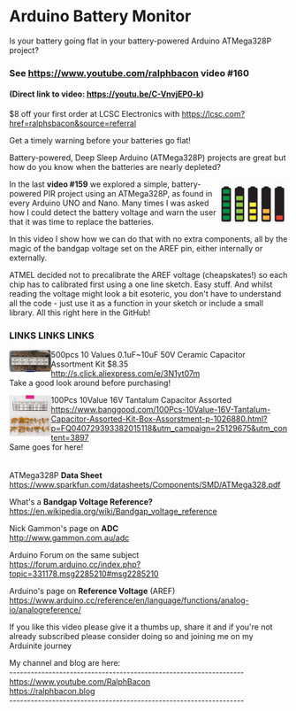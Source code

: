 # Arduino Battery Monitor
Is your battery going flat in your battery-powered Arduino ATMega328P project?

### See https://www.youtube.com/ralphbacon video #160
#### (Direct link to video: https://youtu.be/C-VnvjEP0-k)

$8 off your first order at LCSC Electronics with https://lcsc.com?href=ralphsbacon&source=referral

Get a timely warning before your batteries go flat!

Battery-powered, Deep Sleep Arduino (ATMega328P) projects are great but how do you know when the batteries are nearly depleted?

<img src="/images/www.maxpixel.net-Batteries-Battery-Flat-Battery-Full-Charge-1688883.jpg" width="25%" align="right" />  

In the last **video #159** we explored a simple, battery-powered PIR project using an ATMega328P, as found in every Arduino UNO and Nano. Many times I was asked how I could detect the battery voltage and warn the user that it was time to replace the batteries.

In this video I show how we can do that with no extra components, all by the magic of the bandgap voltage set on the AREF pin, either internally or externally.

ATMEL decided not to precalibrate the AREF voltage (cheapskates!) so each chip has to calibrated first using a one line sketch. Easy stuff. And whilst reading the voltage might look a bit esoteric, you don't have to understand all the code - just use it as a function in your sketch or include a small library. All this right here in the GitHub!

### LINKS    LINKS    LINKS
<img src="/images/Capacitors.JPG" width="15%" align="left">500pcs 10 Values 0.1uF~10uF 50V Ceramic Capacitor Assortment Kit $8.35  
http://s.click.aliexpress.com/e/3N1yt07m  
Take a good look around before purchasing!  

<img src="/images/Tantalum.JPG" width="15%" align="left">100Pcs 10Value 16V Tantalum Capacitor Assorted  
https://www.banggood.com/100Pcs-10Value-16V-Tantalum-Capacitor-Assorted-Kit-Box-Assorstment-p-1026880.html?p=FQ040729393382015118&utm_campaign=25129675&utm_content=3897  
Same goes for here!  
<br />
<br />
ATMega328P **Data Sheet**  
https://www.sparkfun.com/datasheets/Components/SMD/ATMega328.pdf

What's a **Bandgap Voltage Reference?**  
https://en.wikipedia.org/wiki/Bandgap_voltage_reference

Nick Gammon's page on **ADC**  
http://www.gammon.com.au/adc

Arduino Forum on the same subject  
https://forum.arduino.cc/index.php?topic=331178.msg2285210#msg2285210

Arduino's page on **Reference Voltage** (AREF)  
https://www.arduino.cc/reference/en/language/functions/analog-io/analogreference/

If you like this video please give it a thumbs up, share it and if you're not already subscribed please consider doing so and joining me on my Arduinite journey

My channel and blog are here:  
\------------------------------------------------------------------  
https://www.youtube.com/RalphBacon  
https://ralphbacon.blog  
\------------------------------------------------------------------
